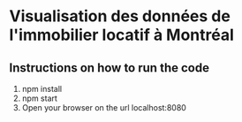 # Visualisation des données de l'immobilier locatif à Montréal



## Instructions on how to run the code

1) npm install
2) npm start
3) Open your browser on the url localhost:8080